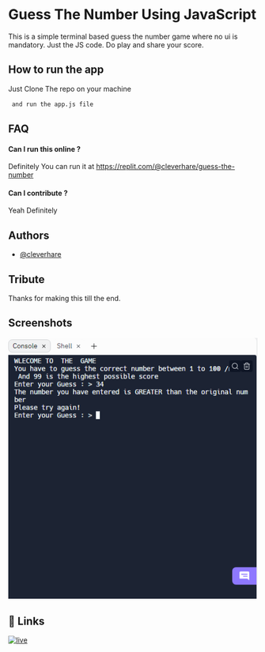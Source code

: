 
# Guess The Number Using JavaScript

This is a simple terminal based guess the number game where no ui is mandatory. Just the JS code. Do play and share your score.
## How to run the app

Just Clone The repo on your machine 

```bash
 and run the app.js file
```


## FAQ

#### Can I run this online ?

Definitely You can run it at  https://replit.com/@cleverhare/guess-the-number

#### Can I contribute ?

Yeah Definitely


## Authors

- [@cleverhare](https://www.github.com/cleverhare)


## Tribute 

Thanks for making this till the end. 


## Screenshots

![App Screenshot](./ss.png)


## 🔗 Links
[![live](https://img.shields.io/badge/Live_Link-000?style=for-the-badge&logo=ko-fi&logoColor=white)](https://replit.com/@cleverhare/guess-the-number)

